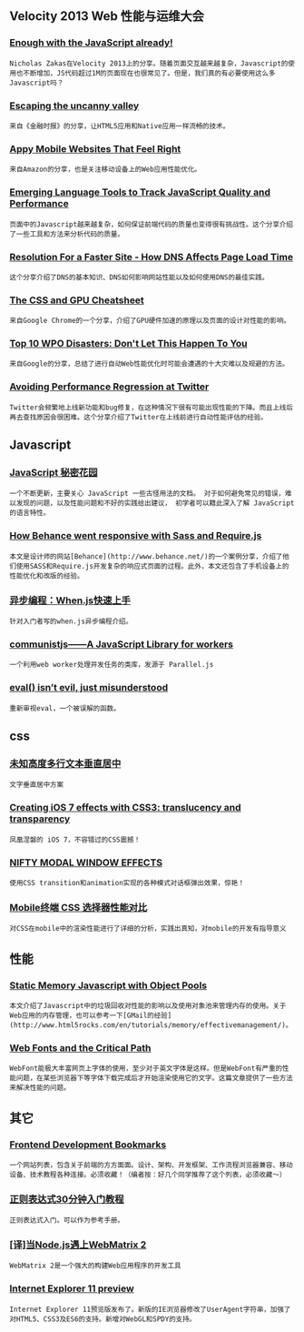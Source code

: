 
## Velocity 2013 Web 性能与运维大会

### [Enough with the JavaScript already!](http://ajjmhpsydc.l13.yunpan.cn/lk/QtAzMPihT7j5e)

    Nicholas Zakas在Velocity 2013上的分享。随着页面交互越来越复杂，Javascript的使用也不断增加，JS代码超过1M的页面现在也很常见了。但是，我们真的有必要使用这么多Javascript吗？

### [Escaping the uncanny valley](https://speakerdeck.com/triblondon/escaping-the-uncanny-valley-velocity-2013)

    来自《金融时报》的分享，让HTML5应用和Native应用一样流畅的技术。

### [Appy Mobile Websites That Feel Right](http://cdn.oreillystatic.com/en/assets/1/event/94/Appy%20Mobile%20Websites%20That%20Feel%20Right%20Presentation.pdf)

    来自Amazon的分享，也是关注移动设备上的Web应用性能优化。

### [Emerging Language Tools to Track JavaScript Quality and Performance](http://cdn.oreillystatic.com/en/assets/1/event/94/Emerging%20Language%20Tools%20to%20Track%20JavaScript%20Quality%20and%20Performance%20Presentation.pdf)

    页面中的Javascript越来越复杂，如何保证前端代码的质量也变得很有挑战性。这个分享介绍了一些工具和方法来分析代码的质量。

### [Resolution For a Faster Site - How DNS Affects Page Load Time](http://cdn.oreillystatic.com/en/assets/1/event/94/Resolution%20For%20a%20Faster%20Site%20-%20How%20DNS%20Affects%20Page%20Load%20Time%20Presentation.pdf)

    这个分享介绍了DNS的基本知识、DNS如何影响网站性能以及如何使用DNS的最佳实践。

### [The CSS and GPU Cheatsheet](http://cdn.oreillystatic.com/en/assets/1/event/94/The%20CSS%20and%20GPU%20Cheatsheet%20Presentation.pdf)

    来自Google Chrome的一个分享，介绍了GPU硬件加速的原理以及页面的设计对性能的影响。

### [Top 10 WPO Disasters: Don't Let This Happen To You](http://cdn.oreillystatic.com/en/assets/1/event/94/Top%2010%20WPO%20Disasters_%20Don_t%20Let%20This%20Happen%20To%20You%20Presentation.pdf)

    来自Google的分享，总结了进行自动Web性能优化时可能会遭遇的十大灾难以及规避的方法。

### [Avoiding Performance Regression at Twitter](http://cdn.oreillystatic.com/en/assets/1/event/94/Avoiding%20Performance%20Regression%20at%20Twitter%20Presentation.pdf)

    Twitter会频繁地上线新功能和bug修复，在这种情况下很有可能出现性能的下降。而且上线后再去查找原因会很困难。这个分享介绍了Twitter在上线前进行自动性能评估的经验。

## Javascript

### [JavaScript 秘密花园](http://bonsaiden.github.io/JavaScript-Garden/zh/)

    一个不断更新，主要关心 JavaScript 一些古怪用法的文档。 对于如何避免常见的错误，难以发现的问题，以及性能问题和不好的实践给出建议， 初学者可以籍此深入了解 JavaScript 的语言特性。

### [How Behance went responsive with Sass and Require.js](http://www.netmagazine.com/features/how-behance-went-responsive-sass-and-requirejs)

    本文是设计师的网站[Behance](http://www.behance.net/)的一个案例分享，介绍了他们使用SASS和Require.js开发复杂的响应式页面的过程。此外，本文还包含了手机设备上的性能优化和改版的经验。

### [异步编程：When.js快速上手](http://www.imququ.com/post/promises-when-js.html)

    针对入门者写的when.js异步编程介绍。

### [communistjs——A JavaScript Library for workers](http://communistjs.com/)

    一个利用web worker处理并发任务的类库，发源于 Parallel.js

### [eval() isn’t evil, just misunderstood](http://www.nczonline.net/blog/2013/06/25/eval-isnt-evil-just-misunderstood)

    重新审视eval，一个被误解的函数。

## css

### [未知高度多行文本垂直居中](http://www.iyunlu.com/view/css-xhtml/77.html)

    文字垂直居中方案

### [Creating iOS 7 effects with CSS3: translucency and transparency](http://www.webdirections.org/blog/creating-ios-7-effects-with-css3-translucency-and-transparency/)

    凤凰涅磐的 iOS 7，不容错过的CSS震撼！

### [NIFTY MODAL WINDOW EFFECTS](http://tympanus.net/Development/ModalWindowEffects/)

    使用CSS transition和animation实现的各种模式对话框弹出效果，惊艳！

### [Mobile终端 CSS 选择器性能对比](https://speakerdeck.com/lijing00333/css-selector-performance)

    对CSS在mobile中的渲染性能进行了详细的分析，实践出真知，对mobile的开发有指导意义

## 性能

### [Static Memory Javascript with Object Pools](http://www.html5rocks.com/en/tutorials/speed/static-mem-pools/)

    本文介绍了Javascript中的垃圾回收对性能的影响以及使用对象池来管理内存的使用。关于Web应用的内存管理，也可以参考一下[GMail的经验](http://www.html5rocks.com/en/tutorials/memory/effectivemanagement/)。

### [Web Fonts and the Critical Path](http://ianfeather.co.uk/web-fonts-and-the-critical-path/)

    WebFont能极大丰富网页上字体的使用，至少对于英文字体是这样。但是WebFont有严重的性能问题，在某些浏览器下等字体下载完成后才开始渲染使用它的文字。这篇文章提供了一些方法来解决性能的问题。

## 其它

### [Frontend Development Bookmarks](https://github.com/dypsilon/frontend-dev-bookmarks)

    一个网站列表，包含关于前端的方方面面。设计、架构、开发框架、工作流程浏览器兼容、移动设备、技术教程各种连接。必须收藏！（编者按：好几个同学推荐了这个列表，必须收藏～）

### [正则表达式30分钟入门教程](http://deerchao.net/tutorials/regex/regex.htm)

    正则表达式入门。可以作为参考手册。

### [[译]当Node.js遇上WebMatrix 2](http://www.cnblogs.com/aNd1coder/archive/2012/06/17/2552037.html)

    WebMatrix 2是一个强大的构建Web应用程序的开发工具

### [Internet Explorer 11 preview](http://generatedcontent.org/post/53943518693/ie11preview1)

    Internet Explorer 11预览版发布了。新版的IE浏览器修改了UserAgent字符串，加强了对HTML5、CSS3及ES6的支持。新增对WebGL和SPDY的支持。
